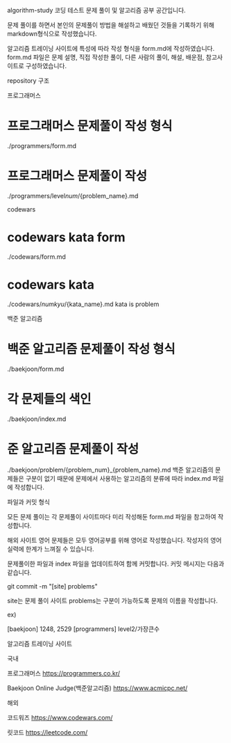 algorithm-study
코딩 테스트 문제 풀이 및 알고리즘 공부 공간입니다.

문제 풀이를 하면서 본인의 문제풀이 방법을 해설하고 배웠던 것들을 기록하기 위해 markdown형식으로 작성했습니다.

알고리즘 트레이닝 사이트에 특성에 따라 작성 형식을 form.md에 작성하였습니다. form.md 파일은 문제 설명, 직접 작성한 풀이, 다른 사람의 풀이, 해설, 배운점, 참고사이트로 구성하였습니다.


repository 구조

프로그래머스

# 프로그래머스 문제풀이 작성 형식
./programmers/form.md
# 프로그래머스 문제풀이 작성
./programmers/level${num}/${problem_name}.md

codewars

# codewars kata form
./codewars/form.md
# codewars kata
./codewars/${num}kyu/${kata_name}.md
kata is problem


백준 알고리즘

# 백준 알고리즘 문제풀이 작성 형식
./baekjoon/form.md
# 각 문제들의 색인
./baekjoon/index.md
# 준 알고리즘 문제풀이 작성
./baekjoon/problem/{problem_num}_{problem_name}.md
백준 알고리즘의 문제들은 구분이 없기 때문에 문제에서 사용하는 알고리즘의 분류에 따라 index.md 파일에 작성합니다.


파일과 커밋 형식

모든 문제 풀이는 각 문제풀이 사이트마다 미리 작성해둔 form.md 파일을 참고하여 작성합니다.

해외 사이트 영어 문제들은 모두 영어공부를 위해 영어로 작성했습니다. 작성자의 영어실력에 한계가 느껴질 수 있습니다.

문제풀이한 파일과 index 파일을 업데이트하여 함께 커밋합니다. 커밋 메시지는 다음과 같습니다.

git commit -m "[site] problems"

site는 문제 풀이 사이트 problems는 구분이 가능하도록 문제의 이름을 작성합니다.

ex)

[baekjoon] 1248, 2529
[programmers] level2/가장큰수

알고리즘 트레이닝 사이트

국내

프로그래머스
https://programmers.co.kr/

Baekjoon Online Judge(백준알고리즘)
https://www.acmicpc.net/


해외

코드워즈
https://www.codewars.com/

릿코드
https://leetcode.com/
